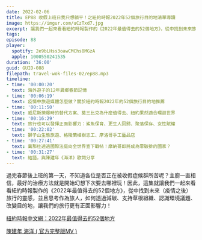 ```yaml
---
date: 2022-02-06
title: EP88 收假上班日我只想躺平！之紐約時報2022年52個旅行目的地清單導讀
image: https://imgur.com/uCzTxd7.jpg
excerpt: 讓我們一起來看看紐約時報製作的《2022年最值得去的52個地方》，從中找到未來旅行的靈感，並且思考作為旅人，如何透過減碳、支持草根組織、認識環境議題、改變目的地，讓我們的旅行更有正面影響力！
tags:
episode: 88
player:
  spotify: 2e9bLHss3oawCMChs8MGzA
  apple: 1000550241535
duration: '36:00'
guid: GUID-088
filepath: travel-wok-files-02/ep88.mp3
timeline:
- time: '00:00:20'
  text: 海外遊子的12年異鄉春節記憶
- time: '00:06:19'
  text: 疫情中旅遊媒體怎麼做？關於紐約時報2022年的52個旅行目的地推薦
- time: '00:11:50'
  text: 威尼斯擠爆時的替代方案、莫三比克為什麼值得去、紐約果然適合環遊世界
- time: '00:16:29'
  text: 旅行也可以發揮正面影響力：鯊魚保育、更生人回歸、聚落保存、女性賦權
- time: '00:22:02'
  text: 獅子山生態旅遊、格陵蘭植樹志工、摩洛哥手工藝品店
- time: '00:27:41'
  text: 萬那杜透過國際法庭向全世界宣下戰帖！摩納哥即將成為零碳排的國家？
- time: '00:31:27'
  text: 結語，與陳建年《海洋》歌詞分享
---
```

過完春節後上班的第一天，不知道各位是否正在被收假症候群所苦呢？主廚一直相信，最好的治療方法就是開始幻想下次要去哪裡玩！因此，這集就讓我們一起來看看紐約時報製作的《2022年最值得去的52個地方》，從中找到未來（疫情之後）旅行的靈感，並且思考作為旅人，如何透過減碳、支持草根組織、認識環境議題、改變目的地，讓我們的旅行更有正面影響力！

[紐約時報中文網：2022年最值得去的52個地方](https://cn.nytimes.com/travel/20220111/52-places-travel-2022/zh-hant/)

[陳建年 海洋 ( 官方完整版MV )](https://www.youtube.com/watch?v=zDjRtY0xqr0)